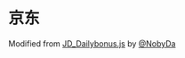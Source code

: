 # 京东

Modified from [JD_Dailybonus.js](https://github.com/NobyDa/Script/blob/master/JD-DailyBonus/JD_DailyBonus.js) by [@NobyDa](https://github.com/NobyDa)
